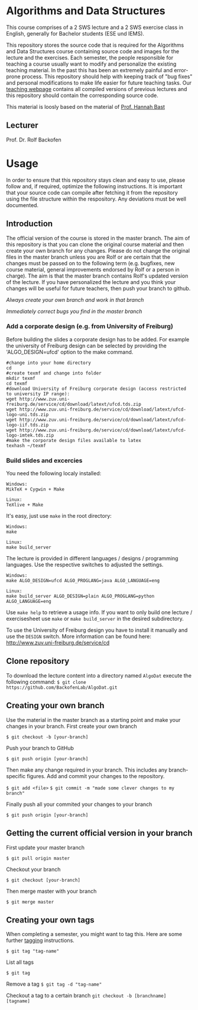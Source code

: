 # Algorithms and Data Structures 

This course comprises of a 2 SWS lecture and a 2 SWS exercise class in English, generally for Bachelor students (ESE und IEMS). 

This repository stores the source code that is required for the Algorithms and Data Structures course containing source code and images for the lecture and the exercises. Each semester, the people responsible for teaching a course usually want to modify and personalize the existing teaching material. In the past this has been an extremely painful and error-prone process. This repository should help with keeping track of "bug fixes" and personal modifications to make life easier for future teaching tasks. Our [teaching webpage](http://www.bioinf.uni-freiburg.de/Lehre/index.html?en) contains all compiled versions of previous lectures and this repository should contain the corresponding source code.

This material is loosly based on the material of [Prof. Hannah Bast](https://ad.informatik.uni-freiburg.de/staff/bast)

## Lecturer
Prof. Dr. Rolf Backofen

# Usage
In order to ensure that this repository stays clean and easy to use, please follow and, if required, optimize the following instructions. It is important that your source code can compile after fetching it from the repository using the file structure within the respository. Any deviations must be well documented.

## Introduction
The official version of the course is stored in the master branch. The aim of this repository is that you can clone the original course material and then create your own branch for any changes. Please do not change the original files in the master branch unless you are Rolf or are certain that the changes must be passed on to the following term (e.g. bugfixes, new course material, general improvements endorsed by Rolf or a person in charge). The aim is that the master branch contains Rolf's updated version of the lecture. If you have personalized the lecture and you think your changes will be useful for future teachers, then push your branch to github.

*Always create your own branch and work in that branch*

*Immediately correct bugs you find in the master branch*

### Add a corporate design (e.g. from University of Freiburg)
Before building the slides a corporate design has to be added.
For example the university of Freiburg design can be selected
by providing the 'ALGO_DESIGN=ufcd' option to the make command.

    #change into your home directory
    cd
    #create texmf and change into folder
    mkdir texmf
    cd texmf
    #download University of Freiburg corporate design (access restricted to university IP range):
    wget http://www.zuv.uni-freiburg.de/service/cd/download/latext/ufcd.tds.zip
    wget http://www.zuv.uni-freiburg.de/service/cd/download/latext/ufcd-logo-uni.tds.zip
    wget http://www.zuv.uni-freiburg.de/service/cd/download/latext/ufcd-logo-iif.tds.zip
    wget http://www.zuv.uni-freiburg.de/service/cd/download/latext/ufcd-logo-imtek.tds.zip
    #make the corporate design files available to latex
    texhash ~/texmf

### Build slides and excercies

You need the following localy installed:

```
Windows:
MikTeX + Cygwin + Make

Linux:
TeXlive + Make
```

It's easy, just use `make` in the root directory:

```
Windows:
make

Linux:
make build_server
```

The lecture is provided in different languages / designs / programming languages. Use the respective switches to adjusted the settings.
```
Windows:
make ALGO_DESIGN=ufcd ALGO_PROGLANG=java ALGO_LANGUAGE=eng

Linux:
make build_server ALGO_DESIGN=plain ALGO_PROGLANG=python ALGO_LANGUAGE=eng
```

Use `make help` to retrieve a usage info.
If you want to only build one lecture / exercisesheet use ```make``` or ```make build_server``` in the desired subdirectory.

To use the University of Freiburg design you have to install it manually and use the `DESIGN` switch. More information can be found here: http://www.zuv.uni-freiburg.de/service/cd

## Clone repository
To download the lecture content into a directory named ```AlgoDat``` execute the following command:
`$ git clone https://github.com/BackofenLab/AlgoDat.git`

## Creating your own branch
Use the material in the master branch as a starting point and make your changes in your branch. First create your own branch

`$ git checkout -b [your-branch]`

Push your branch to GitHub

`$ git push origin [your-branch]`

Then make any change required in your branch. This includes any branch-specific figures. Add and commit your changes to the repository.

`$ git add <file>`
`$ git commit -m "made some clever changes to my branch"`

Finally push all your commited your changes to your branch

`$ git push origin [your-branch]`

## Getting the current official version in your branch

First update your master branch

`$ git pull origin master`

Checkout your branch

`$ git checkout [your-branch]`

Then merge master with your branch

`$ git merge master`

## Creating your own tags
When completing a semester, you might want to tag this. Here are some further [tagging](https://git-scm.com/book/en/v2/Git-Basics-Tagging) instructions.

`$ git tag "tag-name"`

List all tags

`$ git tag`

Remove a tag
`$ git tag -d "tag-name"`

Checkout a tag to a certain branch
`git checkout -b [branchname] [tagname]`
